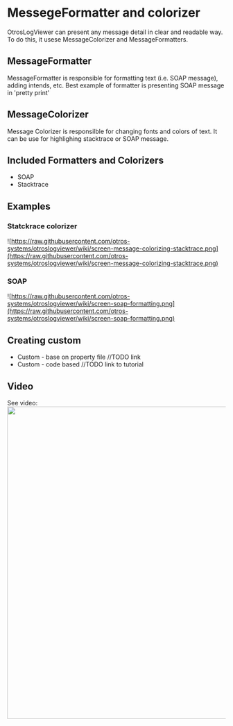 # MessegeFormatter and colorizer #

OtrosLogViewer can present any message detail in clear and readable way. To do this, it usese MessageColorizer and MessageFormatters.

## MessageFormatter ##
MessageFormatter is responsible for formatting text (i.e. SOAP message), adding intends, etc. Best example of formatter is presenting SOAP message in 'pretty print'

## MessageColorizer ##
Message Colorizer is responsilble for changing fonts and colors of text. It can be use for highlighing stacktrace or SOAP message.

## Included Formatters and Colorizers ##
  * SOAP
  * Stacktrace

## Examples ##

### Statckrace colorizer ###
![https://raw.githubusercontent.com/otros-systems/otroslogviewer/wiki/screen-message-colorizing-stacktrace.png](https://raw.githubusercontent.com/otros-systems/otroslogviewer/wiki/screen-message-colorizing-stacktrace.png)

### SOAP ###
![https://raw.githubusercontent.com/otros-systems/otroslogviewer/wiki/screen-soap-formatting.png](https://raw.githubusercontent.com/otros-systems/otroslogviewer/wiki/screen-soap-formatting.png)

## Creating custom ##
  * Custom - base on property file //TODO link
  * Custom - code based //TODO link to tutorial


## Video ##
See video:
<a href='http://www.youtube.com/watch?feature=player_embedded&v=ESCa-X8l4OE' target='_blank'><img src='http://img.youtube.com/vi/ESCa-X8l4OE/0.jpg' width='1280' height=720 /></a>


